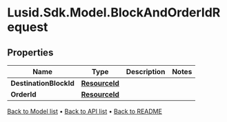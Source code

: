 # Lusid.Sdk.Model.BlockAndOrderIdRequest

## Properties

Name | Type | Description | Notes
------------ | ------------- | ------------- | -------------
**DestinationBlockId** | [**ResourceId**](ResourceId.md) |  | 
**OrderId** | [**ResourceId**](ResourceId.md) |  | 

[Back to Model list](../README.md#documentation-for-models) &#8226; [Back to API list](../README.md#documentation-for-api-endpoints) &#8226; [Back to README](../README.md)

